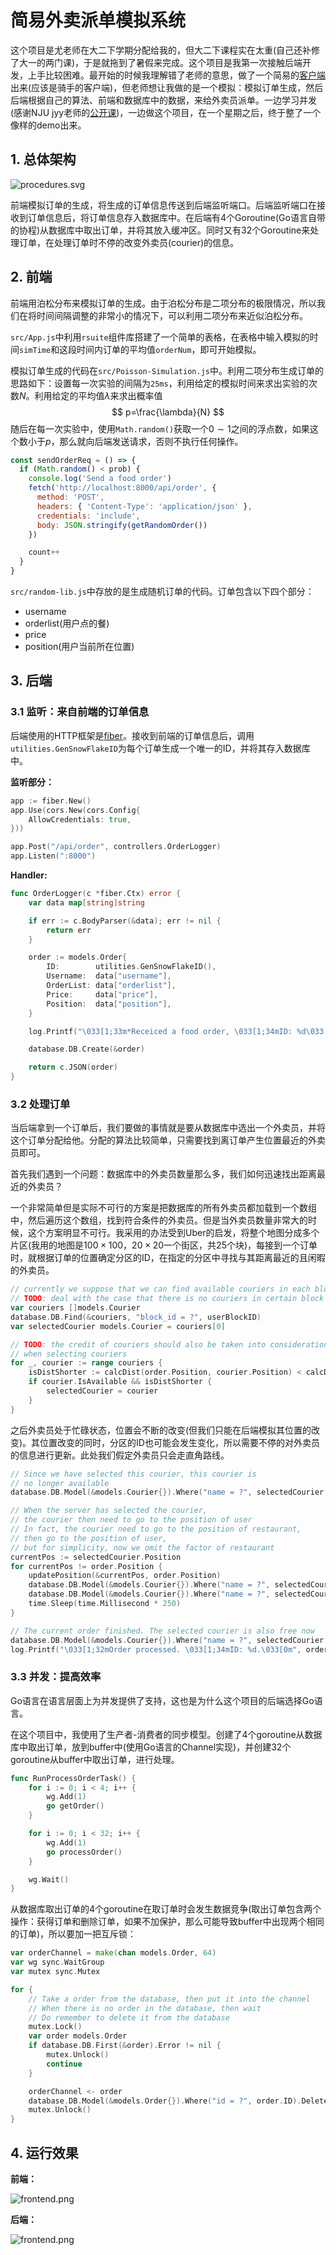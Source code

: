 # 简易外卖派单模拟系统

这个项目是尤老师在大二下学期分配给我的，但大二下课程实在太重(自己还补修了大一的两门课)，于是就拖到了暑假来完成。这个项目是我第一次接触后端开发，上手比较困难。最开始的时候我理解错了老师的意思，做了一个简易的[客户端](https://github.com/TimeSea05/food-order-distr-client)出来(应该是骑手的客户端)，但老师想让我做的是一个模拟：模拟订单生成，然后后端根据自己的算法、前端和数据库中的数据，来给外卖员派单。一边学习并发(感谢NJU jyy老师的[公开课](http://jyywiki.cn/OS/2022/))，一边做这个项目，在一个星期之后，终于整了一个像样的demo出来。

## 1. 总体架构

![procedures.svg](img/procedures.svg)

前端模拟订单的生成，将生成的订单信息传送到后端监听端口。后端监听端口在接收到订单信息后，将订单信息存入数据库中。在后端有4个Goroutine(Go语言自带的协程)从数据库中取出订单，并将其放入缓冲区。同时又有32个Goroutine来处理订单，在处理订单时不停的改变外卖员(courier)的信息。

## 2. 前端

前端用泊松分布来模拟订单的生成。由于泊松分布是二项分布的极限情况，所以我们在将时间间隔调整的非常小的情况下，可以利用二项分布来近似泊松分布。

`src/App.js`中利用`rsuite`组件库搭建了一个简单的表格，在表格中输入模拟的时间`simTime`和这段时间内订单的平均值`orderNum`，即可开始模拟。

模拟订单生成的代码在`src/Poisson-Simulation.js`中。利用二项分布生成订单的思路如下：设置每一次实验的间隔为`25ms`，利用给定的模拟时间来求出实验的次数$N$。利用给定的平均值$\lambda$来求出概率值
$$
p=\frac{\lambda}{N}
$$
随后在每一次实验中，使用`Math.random()`获取一个$0\sim 1$之间的浮点数，如果这个数小于$p$，那么就向后端发送请求，否则不执行任何操作。

```js
const sendOrderReq = () => {
  if (Math.random() < prob) {
    console.log('Send a food order')
    fetch('http://localhost:8000/api/order', {
      method: 'POST',
      headers: { 'Content-Type': 'application/json' },
      credentials: 'include',
      body: JSON.stringify(getRandomOrder())
    })

    count++
  }
}
```

`src/random-lib.js`中存放的是生成随机订单的代码。订单包含以下四个部分：

* username
* orderlist(用户点的餐)
* price
* position(用户当前所在位置)

## 3. 后端

### 3.1  监听：来自前端的订单信息

后端使用的HTTP框架是[fiber](https://github.com/gofiber/fiber)。接收到前端的订单信息后，调用`utilities.GenSnowFlakeID`为每个订单生成一个唯一的ID，并将其存入数据库中。

**监听部分：**

```go
app := fiber.New()
app.Use(cors.New(cors.Config{
	AllowCredentials: true,
}))

app.Post("/api/order", controllers.OrderLogger)
app.Listen(":8000")
```

**Handler:**

```go
func OrderLogger(c *fiber.Ctx) error {
	var data map[string]string

	if err := c.BodyParser(&data); err != nil {
		return err
	}

	order := models.Order{
		ID:        utilities.GenSnowFlakeID(),
		Username:  data["username"],
		OrderList: data["orderlist"],
		Price:     data["price"],
		Position:  data["position"],
	}

	log.Printf("\033[1;33m*Receiced a food order, \033[1;34mID: %d\033[0m %s", order.ID, order.String())

	database.DB.Create(&order)

	return c.JSON(order)
}
```

### 3.2  处理订单

当后端拿到一个订单后，我们要做的事情就是要从数据库中选出一个外卖员，并将这个订单分配给他。分配的算法比较简单，只需要找到离订单产生位置最近的外卖员即可。

首先我们遇到一个问题：数据库中的外卖员数量那么多，我们如何迅速找出距离最近的外卖员？

一个非常简单但是实际不可行的方案是把数据库的所有外卖员都加载到一个数组中，然后遍历这个数组，找到符合条件的外卖员。但是当外卖员数量非常大的时候，这个方案明显不可行。我采用的办法受到Uber的启发，将整个地图分成多个片区(我用的地图是$100\times 100$，$20 \times 20$一个街区，共25个块)，每接到一个订单时，就根据订单的位置确定分区的ID，在指定的分区中寻找与其距离最近的且闲暇的外卖员。

```go
// currently we suppose that we can find available couriers in each block
// TODO: deal with the case that there is no couriers in certain block
var couriers []models.Courier
database.DB.Find(&couriers, "block_id = ?", userBlockID)
var selectedCourier models.Courier = couriers[0]

// TODO: the credit of couriers should also be taken into consideration
// when selecting couriers
for _, courier := range couriers {
	isDistShorter := calcDist(order.Position, courier.Position) < calcDist(order.Position, selectedCourier.Position)
	if courier.IsAvailable && isDistShorter {
		selectedCourier = courier
	}
}
```

之后外卖员处于忙碌状态，位置会不断的改变(但我们只能在后端模拟其位置的改变)。其位置改变的同时，分区的ID也可能会发生变化，所以需要不停的对外卖员的信息进行更新。此处我们假定外卖员只会走直角路线。

```go
// Since we have selected this courier, this courier is
// no longer available
database.DB.Model(&models.Courier{}).Where("name = ?", selectedCourier.Name).Update("is_available", 0)

// When the server has selected the courier,
// the courier then need to go to the position of user
// In fact, the courier need to go to the position of restaurant,
// then go to the position of user,
// but for simplicity, now we omit the factor of restaurant
currentPos := selectedCourier.Position
for currentPos != order.Position {
	updatePosition(&currentPos, order.Position)
	database.DB.Model(&models.Courier{}).Where("name = ?", selectedCourier.Name).Update("position", currentPos)
	database.DB.Model(&models.Courier{}).Where("name = ?", selectedCourier.Name).Update("block_id", mapPosToBlockID(currentPos))
	time.Sleep(time.Millisecond * 250)
}

// The current order finished. The selected courier is also free now
database.DB.Model(&models.Courier{}).Where("name = ?", selectedCourier.Name).Update("is_available", 1)
log.Printf("\033[1;32mOrder processed. \033[1;34mID: %d.\033[0m", order.ID)
```

### 3.3  并发：提高效率

Go语言在语言层面上为并发提供了支持，这也是为什么这个项目的后端选择Go语言。

在这个项目中，我使用了生产者-消费者的同步模型。创建了4个goroutine从数据库中取出订单，放到buffer中(使用Go语言的Channel实现)，并创建32个goroutine从buffer中取出订单，进行处理。

```go
func RunProcessOrderTask() {
	for i := 0; i < 4; i++ {
		wg.Add(1)
		go getOrder()
	}

	for i := 0; i < 32; i++ {
		wg.Add(1)
		go processOrder()
	}

	wg.Wait()
}
```

从数据库取出订单的4个goroutine在取订单时会发生数据竞争(取出订单包含两个操作：获得订单和删除订单，如果不加保护，那么可能导致buffer中出现两个相同的订单)，所以要加一把互斥锁：

```go
var orderChannel = make(chan models.Order, 64)
var wg sync.WaitGroup
var mutex sync.Mutex

for {
	// Take a order from the database, then put it into the channel
	// When there is no order in the database, then wait
	// Do remember to delete it from the database
	mutex.Lock()
	var order models.Order
	if database.DB.First(&order).Error != nil {
		mutex.Unlock()
		continue
	}

	orderChannel <- order
	database.DB.Model(&models.Order{}).Where("id = ?", order.ID).Delete(&order)
	mutex.Unlock()
}
```

## 4. 运行效果

**前端：**

![frontend.png](img/frontend.png)

**后端：**

![frontend.png](img/backend.png)
